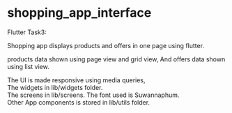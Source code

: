 # shopping_app_interface

Flutter Task3:

Shopping app displays products and offers in one page using flutter.

products data shown using page view and grid view,
And offers data shown using list view.

The UI is made responsive using media queries,  
The widgets in lib/widgets folder.    
The screens in lib/screens.
The font used is Suwannaphum.    
Other App components is stored in lib/utils folder.
